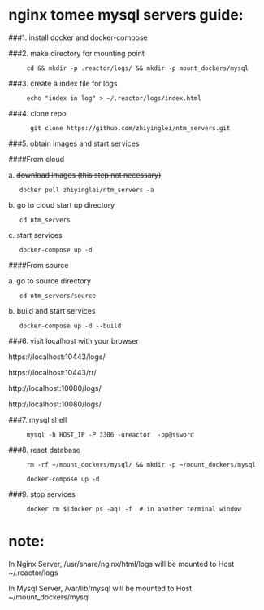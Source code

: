  

# nginx tomee mysql servers guide:

###1. install docker and docker-compose

###2. make directory for mounting point

         cd && mkdir -p .reactor/logs/ && mkdir -p mount_dockers/mysql

###3. create a index file for logs 

         echo "index in log" > ~/.reactor/logs/index.html

###4. clone repo

          git clone https://github.com/zhiyinglei/ntm_servers.git

###5. obtain images and start services

 ####From cloud  

  a. ~~download images (this step not necessary)~~
      
       docker pull zhiyinglei/ntm_servers -a

  b. go to cloud start up directory 

       cd ntm_servers

  c. start services 

       docker-compose up -d

 ####From source 

  a. go to source directory

       cd ntm_servers/source

  b. build and start services 

       docker-compose up -d --build


###6. visit localhost with your browser

   https://localhost:10443/logs/

   https://localhost:10443/rr/
   
   http://localhost:10080/logs/

   http://localhost:10080/logs/


###7. mysql shell
   
         mysql -h HOST_IP -P 3306 -ureactor  -pp@ssword

###8. reset database
    
         rm -rf ~/mount_dockers/mysql/ && mkdir -p ~/mount_dockers/mysql
    
         docker-compose up -d

###9. stop services
    
         docker rm $(docker ps -aq) -f  # in another terminal window


# note: 

   In Nginx Server, /usr/share/nginx/html/logs will be mounted to Host ~/.reactor/logs
   
   In Mysql Server, /var/lib/mysql will be mounted to Host ~/mount_dockers/mysql

